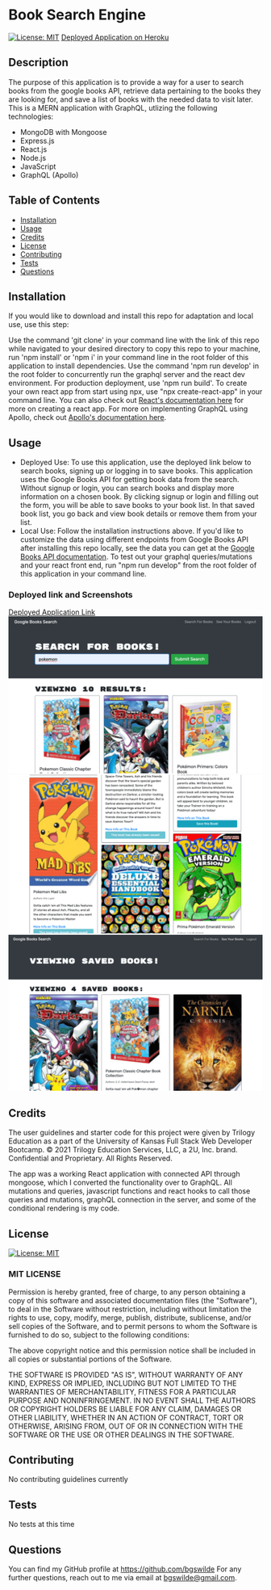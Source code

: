 # Book Search Engine
[![License: MIT](https://img.shields.io/badge/License-MIT-yellow.svg)](https://opensource.org/licenses/MIT)
[Deployed Application on Heroku](https://arcane-scrubland-99414.herokuapp.com/)

## Description
The purpose of this application is to provide a way for a user to search books from the google books API, retrieve data pertaining to the books they are looking for, and save a list of books with the needed data to visit later. This is a MERN application with GraphQL, utlizing the following technologies:
- MongoDB with Mongoose
- Express.js
- React.js
- Node.js
- JavaScript
- GraphQL (Apollo)

## Table of Contents
* [Installation](#installation)
* [Usage](#usage)
* [Credits](#credits)
* [License](#license)
* [Contributing](#contributing)
* [Tests](#tests)
* [Questions](#questions)

## Installation
If you would like to download and install this repo for adaptation and local use, use this step:

Use the command 'git clone' in your command line with the link of this repo while navigated to your desired directory to copy this repo to your machine, run 'npm install' or 'npm i' in your command line in the root folder of this application to install dependencies. Use the command 'npm run develop' in the root folder to concurrently run the graphql server and the react dev environment. For production deployment, use 'npm run build'. To create your own react app from start using npx, use "npx create-react-app" in your command line. You can also check out [React's documentation here](https://reactjs.org/docs/create-a-new-react-app.html) for more on creating a react app. For more on implementing GraphQL using Apollo, check out [Apollo's documentation here](https://www.apollographql.com/docs/).

## Usage
- Deployed Use:
To use this application, use the deployed link below to search books, signing up or logging in to save books. This application uses the Google Books API for getting book data from the search. Without signup or login, you can search books and display more information on a chosen book. By clicking signup or login and filling out the form, you will be able to save books to your book list. In that saved book list, you go back and view book details or remove them from your list.
- Local Use:
Follow the installation instructions above. If you'd like to customize the data using different endpoints from Google Books API after installing this repo locally, see the data you can get at the [Google Books API documentation](https://developers.google.com/books/docs/v1/using). To test out your graphql queries/mutations and your react front end, run "npm run develop" from the root folder of this application in your command line.

### Deployed link and Screenshots
[Deployed Application Link](https://arcane-scrubland-99414.herokuapp.com/)
![screenshot 1](./screenshots/BookSearch1.png)
![screenshot 2](./screenshots/BookSearch2.png)
![screenshot 3](./screenshots/BookSearch3.png)

## Credits
The user guidelines and starter code for this project were given by Trilogy Education as a part of the University of Kansas Full Stack Web Developer Bootcamp. © 2021 Trilogy Education Services, LLC, a 2U, Inc. brand. Confidential and Proprietary. All Rights Reserved. 

The app was a working React application with connected API through mongoose, which I converted the functionality over to GraphQL. All mutations and queries, javascript functions and react hooks to call those queries and mutations, graphQL connection in the server, and some of the conditional rendering is my code.

## License
  [![License: MIT](https://img.shields.io/badge/License-MIT-yellow.svg)](https://opensource.org/licenses/MIT)
  
### MIT LICENSE

Permission is hereby granted, free of charge, to any person obtaining a copy of this software and associated documentation files (the "Software"), to deal in the Software without restriction, including without limitation the rights to use, copy, modify, merge, publish, distribute, sublicense, and/or sell copies of the Software, and to permit persons to whom the Software is furnished to do so, subject to the following conditions:

The above copyright notice and this permission notice shall be included in all copies or substantial portions of the Software.

THE SOFTWARE IS PROVIDED "AS IS", WITHOUT WARRANTY OF ANY KIND, EXPRESS OR IMPLIED, INCLUDING BUT NOT LIMITED TO THE WARRANTIES OF MERCHANTABILITY, FITNESS FOR A PARTICULAR PURPOSE AND NONINFRINGEMENT. IN NO EVENT SHALL THE AUTHORS OR COPYRIGHT HOLDERS BE LIABLE FOR ANY CLAIM, DAMAGES OR OTHER LIABILITY, WHETHER IN AN ACTION OF CONTRACT, TORT OR OTHERWISE, ARISING FROM, OUT OF OR IN CONNECTION WITH THE SOFTWARE OR THE USE OR OTHER DEALINGS IN THE SOFTWARE.

## Contributing
No contributing guidelines currently

## Tests
No tests at this time

## Questions
You can find my GitHub profile at https://github.com/bgswilde
For any further questions, reach out to me via email at bgswilde@gmail.com.